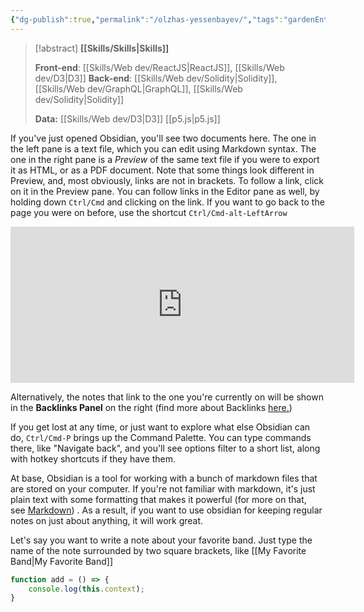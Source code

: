 ```yaml
---
{"dg-publish":true,"permalink":"/olzhas-yessenbayev/","tags":"gardenEntry","dgShowBacklinks":true}
---
```



> [!abstract] **[[Skills/Skills\|Skills]]**
> 
>**Front-end**: [[Skills/Web dev/ReactJS\|ReactJS]], [[Skills/Web dev/D3\|D3]] 
>**Back-end**: [[Skills/Web dev/Solidity\|Solidity]], [[Skills/Web dev/GraphQL\|GraphQL]], [[Skills/Web dev/Solidity\|Solidity]]
>
>**Data:** [[Skills/Web dev/D3\|D3]] [[p5.js\|p5.js]] 
>


If you've just opened Obsidian, you'll see two documents here.
The one in the left pane is a text file, which you can edit using Markdown syntax. The one in the right pane is a _Preview_ of the same text file if you were to export it as HTML, or as a PDF document. Note that some things look different in Preview, and, most obviously, links are not in brackets. To follow a link, click on it in the Preview pane. You can follow links in the Editor pane as well, by holding down `Ctrl/Cmd` and clicking on the link. If you want to go back to the page you were on before, use the shortcut `Ctrl/Cmd-alt-LeftArrow`
<iframe border=0 frameborder=0 height=250 width=550 src="https://twitframe.com/show?url=https%3A%2F%2Ftwitter.com%2Fjack%2Fstatus%2F20"> </iframe>

Alternatively, the notes that link to the one you're currently on will be shown in the **Backlinks Panel** on the right (find more about Backlinks [here.](https://help.obsidian.md/Plugins/Backlinks))

If you get lost at any time, or just want to explore what else Obsidian can do, `Ctrl/Cmd-P` brings up the Command Palette. You can type commands there, like "Navigate back", and you'll see options filter to a short list, along with hotkey shortcuts if they have them.

At base, Obsidian is a tool for working with a bunch of markdown files that are stored on your computer. If you're not familiar with markdown, it's just plain text with some formatting that makes it powerful (for more on that, see [Markdown](https://help.obsidian.md/How+to/Format+your+notes)) . As a result, if you want to use obsidian for keeping regular notes on just about anything, it will work great.

Let's say you want to write a note about your favorite band. Just type the name of the note surrounded by two square brackets, like [[My Favorite Band\|My Favorite Band]]
```js
function add = () => {
	console.log(this.context);
}
```